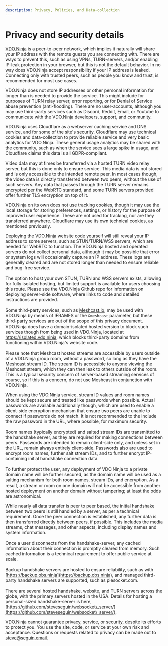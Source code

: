 ```yaml
---
description: Privacy, Policies, and Data-collection
---
```


# Privacy and security details

[VDO.Ninja](https://vdo.ninja/) is a peer-to-peer network, which implies it naturally will share your IP address with the remote guests you are connecting with. There are ways to prevent this, such as using VPNs, TURN-servers, and/or enabling IP-leak protection in your browser, but this is not the default behavior. In no way does VDO.Ninja accept responsibility if your IP address is leaked. Connecting only with trusted peers, such as people you know and trust, is recommended for most use cases.

VDO.Ninja does not store IP addresses or other personal information for longer than is needed to provide the service. This might include for purposes of TURN relay server, error reporting, or for Denial of Service abuse prevention (anti-flooding). There are no user-accounts, although you may use third-party services such as Discord, Reddit, Email, or Youtube to communicate with the VDO.Ninja developers, support, and community.

VDO.Ninja uses Cloudflare as a webserver caching service and DNS service, and for some of the site's security. Cloudflare may use technical cookies and data-collection to provide reliable service and very basic analytics for VDO.Ninja. These general usage analytics may be shared with the community, such as when the service sees a large spike in usage, and Cloudflare claims this data is all GDPR-compliant.

Video data may at times be transferred via a hosted TURN video relay server, but this is done only to ensure service. This media data is not stored and is only accessible to the intended remote peer. In most cases though, the video data is directly transferred between two peers, without the use of such servers. Any data that passes through the TURN server remains encrypted per the WebRTC standard, and some TURN servers provided offer further TLS encryption on top of it.

VDO.Ninja on its own does not use tracking cookies, though it may use the local storage for storing preferences, settings, or history for the purpose of improved user experience. These are not used for tracking, nor are they transferred anywhere. Cloudflare may use its own technical cookies, as mentioned previously.

Deploying the VDO.Ninja website code yourself will still reveal your IP address to some servers, such as STUN/TURN/WSS servers, which are needed for WebRTC to function. The VDO.Ninja hosted and operated servers do not collect personal data, although it may be possible that error or system logs will occasionally capture an IP address. These logs are generally cleared and are not stored longer than needed to ensure reliable and bug-free service.\
\
The option to host your own STUN, TURN and WSS servers exists, allowing for fully isolated hosting, but limited support is available for users choosing this route. Please see the VDO.Ninja Github repo for information on deploying server-side software, where links to code and detailed instructions are provided.\
\
Some third-party services, such as [Meshcast.io](https://meshcast.io/), may be used with VDO.Ninja by means of IFRAMES or the `&meshcast` parameter, but these third-party services are out of the scope of this privacy document. VDO.Ninja does have a domain-isolated hosted version to block such services though from being used in VDO.Ninja, located at https://isolated.vdo.ninja, which blocks third-party domains from functioning within VDO.Ninja's website code. \
\
Please note that Meshcast hosted streams are accessible by users outside of a VDO.Ninja group room, without a password, so long as they have the Meshcast stream ID. The stream ID is accessible to anyone viewing the Meshcast stream, which they can then leak to others outside of the room. This is a typical security concern of server-based streaming services of course, so if this is a concern, do not use Meshcast in conjunction with VDO.Ninja.

When using the VDO.Ninja service, stream ID values and room names should be kept secure and treated like passwords when possible. Actual passwords are available additionally though, which are used to enable a client-side encryption mechanism that ensure two peers are unable to connect if passwords do not match.  It is not recommended to the include the raw password in the URL, where possible, for maximum security.\
\
Room names (typically encrypted) and salted stream IDs are transmitted to the handshake server, as they are required for making connections between peers. Passwords are intended to remain client-side only, and unless set in the URL, remain always entirely client-side. Passwords also are used to encrypt room names, further salt stream IDs, and to further encrypt IP-containing initial handshake connection data.\
\
To further protect the user, any deployment of VDO.Ninja to a private domain name will be further secured, as the domain name will be used as a salting mechanism for both room names, stream IDs, and encryption. As a result, a stream or room on one domain will not be accessible from another hosted deployment on another domain without tampering; at least the odds are astronomical.

While nearly all data transfer is peer to peer based, the initial handshake between two peers is still handled by a server, as per a technical requirement. Once the peer connection is established, any further data is then transferred directly between peers, if possible. This includes the media streams, chat messages, and other aspects, including display names and system information. \
\
Once a user disconnects from the handshake-server, any cached information about their connection is promptly cleared from memory. Such cached information is a technical requirement to offer public service at scale.\
\
Backup handshake servers are hosted to ensure reliability, such as with [https://backup.obs.ninja](https://backup.obs.ninja), and managed third-party handshake servers are supported, such as piesocket.com.\
\
There are several hosted handshake, website, and TURN servers across the globe, with the primary servers hosted in the USA. Details for hosting a personal-sized handshake-server is here, [https://github.com/steveseguin/websocket\_server/](https://github.com/steveseguin/websocket\_server/).

VDO.Ninja cannot guarantee privacy, service, or security, despite its efforts to protect you. You use the site, code, or service at your own risk and acceptance. Questions or requests related to privacy can be made out to steve@seguin.email.
